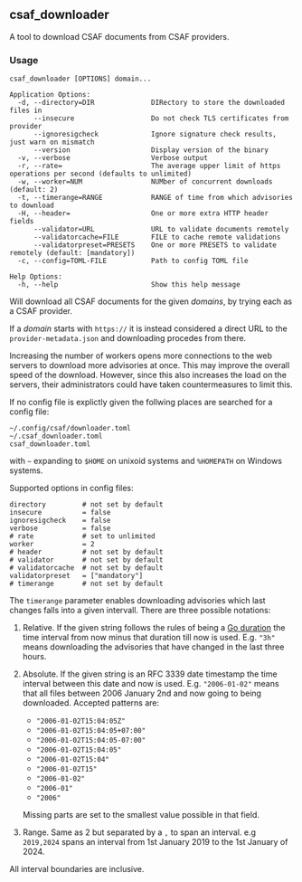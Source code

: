 ## csaf_downloader
A tool to download CSAF documents from CSAF providers.

### Usage

```
csaf_downloader [OPTIONS] domain...

Application Options:
  -d, --directory=DIR              DIRectory to store the downloaded files in
      --insecure                   Do not check TLS certificates from provider
      --ignoresigcheck             Ignore signature check results, just warn on mismatch
      --version                    Display version of the binary
  -v, --verbose                    Verbose output
  -r, --rate=                      The average upper limit of https operations per second (defaults to unlimited)
  -w, --worker=NUM                 NUMber of concurrent downloads (default: 2)
  -t, --timerange=RANGE            RANGE of time from which advisories to download
  -H, --header=                    One or more extra HTTP header fields
      --validator=URL              URL to validate documents remotely
      --validatorcache=FILE        FILE to cache remote validations
      --validatorpreset=PRESETS    One or more PRESETS to validate remotely (default: [mandatory])
  -c, --config=TOML-FILE           Path to config TOML file

Help Options:
  -h, --help                       Show this help message
```

Will download all CSAF documents for the given _domains_, by trying each as a CSAF provider.

If a _domain_ starts with `https://` it is instead considered a direct URL to the `provider-metadata.json` and downloading procedes from there.

Increasing the number of workers opens more connections to the web servers
to download more advisories at once. This may improve the overall speed of the download.
However, since this also increases the load on the servers, their administrators could
have taken countermeasures to limit this.

If no config file is explictly given the follwing places are searched for a config file:
```
~/.config/csaf/downloader.toml
~/.csaf_downloader.toml
csaf_downloader.toml
```

with `~` expanding to `$HOME` on unixoid systems and `%HOMEPATH` on Windows systems.

Supported options in config files:
```
directory         # not set by default
insecure          = false
ignoresigcheck    = false
verbose           = false
# rate            # set to unlimited
worker            = 2
# header          # not set by default
# validator       # not set by default
# validatorcache  # not set by default
validatorpreset   = ["mandatory"]
# timerange       # not set by default
```

The `timerange` parameter enables downloading advisories which last changes falls
into a given intervall. There are three possible notations:

1. Relative. If the given string follows the rules of being a [Go duration](https://pkg.go.dev/time@go1.20.6#ParseDuration)
    the time interval from now minus that duration till now is used. 
    E.g. `"3h"` means downloading the advisories that have changed in the last three hours.

2. Absolute. If the given string is an RFC 3339 date timestamp the time interval between
   this date and now is used. 
   E.g. `"2006-01-02"` means that all files between 2006 January 2nd and now going to being
   downloaded. 
   Accepted patterns are:
   - `"2006-01-02T15:04:05Z"`
   - `"2006-01-02T15:04:05+07:00"`
   - `"2006-01-02T15:04:05-07:00"`
   - `"2006-01-02T15:04:05"`
   - `"2006-01-02T15:04"`
   - `"2006-01-02T15"`
   - `"2006-01-02"`
   - `"2006-01"`
   - `"2006"`

   Missing parts are set to the smallest value possible in that field.

3. Range. Same as 2 but separated by a `,` to span an interval. e.g `2019,2024`
   spans an interval from 1st January 2019 to the 1st January of 2024.

All interval boundaries are inclusive.
